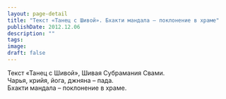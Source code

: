 ```yaml
---
layout: page-detail
title: "Текст «Танец с Шивой». Бхакти мандала – поклонение в храме"
publishDate: 2012.12.06
description: ""
tags:
image:
draft: false
---
```


 Текст «Танец с Шивой», Шивая Субрамания Свами.   
Чарья, крийя, йога, джняна – пада.  
Бхакти мандала – поклонение в храме.  

  
